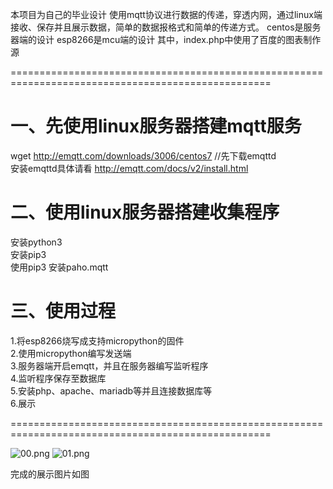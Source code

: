 本项目为自己的毕业设计
使用mqtt协议进行数据的传递，穿透内网，通过linux端接收、保存并且展示数据，简单的数据报格式和简单的传递方式。
centos是服务器端的设计
esp8266是mcu端的设计
其中，index.php中使用了百度的图表制作源



===================================================================================================
# 一、先使用linux服务器搭建mqtt服务 #

wget http://emqtt.com/downloads/3006/centos7  //先下载emqttd   
安装emqttd具体请看 http://emqtt.com/docs/v2/install.html  

# 二、使用linux服务器搭建收集程序 #

安装python3  
安装pip3  
使用pip3 安装paho.mqtt  

# 三、使用过程 #

1.将esp8266烧写成支持micropython的固件  
2.使用micropython编写发送端  
3.服务器端开启emqtt，并且在服务器编写监听程序  
4.监听程序保存至数据库  
5.安装php、apache、mariadb等并且连接数据库等  
6.展示  

  
  ===================================================================================================
  
  
![00.png](https://i.loli.net/2018/11/01/5bda921355445.png)
![01.png](https://i.loli.net/2018/11/01/5bda92384dd89.png)


完成的展示图片如图
